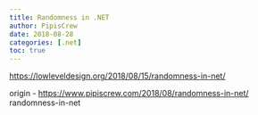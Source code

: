 ```yaml
---
title: Randomness in .NET
author: PipisCrew
date: 2018-08-28
categories: [.net]
toc: true
---
```


https://lowleveldesign.org/2018/08/15/randomness-in-net/

origin - https://www.pipiscrew.com/2018/08/randomness-in-net/ randomness-in-net